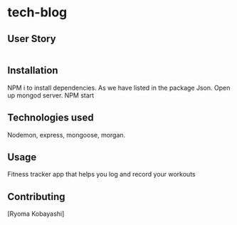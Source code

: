 
# tech-blog

## User Story

```As a user, I want to be able to view create and track daily workouts. I want to be able to log multiple exercises in a workout on a given day. I should also be able to track the name, type, weight, sets, reps, and duration of exercise. If the exercise is a cardio exercise, I should be able to track my distance traveled.
```
## Installation
NPM i to install dependencies. As we have listed in the package Json.
Open up mongod server.
NPM start

## Technologies used

Nodemon, express, mongoose, morgan.








## Usage
Fitness tracker app that helps you log and record your workouts



## Contributing


[Ryoma Kobayashi]

